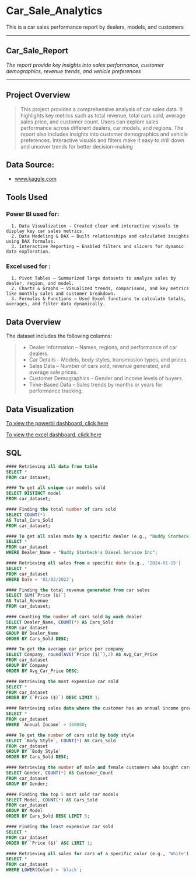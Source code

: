 # Car_Sale_Analytics
This is a car sales performance report by dealers, models, and customers

---
## Car_Sale_Report
_The report provide key insights into sales performance, customer demographics, revenue trends, and vehicle preferences_

---
## Project Overview
> This project provides a comprehensive analysis of car sales data. It highlights key metrics such as total revenue, total cars sold, average sales price, and customer count. Users can explore sales performance across different dealers, car models, and regions. The report also includes insights into customer demographics and vehicle preferences. Interactive visuals and filters make it easy to drill down and uncover trends for better decision-making

## Data Source:
+ www.kaggle.com

## Tools Used
### Power BI used for: 
      1. Data Visualization – Created clear and interactive visuals to display key car sales metrics.
      2. Data Modeling & DAX – Built relationships and calculated insights using DAX formulas.
      3. Interactive Reporting – Enabled filters and slicers for dynamic data exploration.
### Excel used for :
      1. Pivot Tables – Summarized large datasets to analyze sales by dealer, region, and model.
      2. Charts & Graphs – Visualized trends, comparisons, and key metrics like monthly sales and customer breakdown.
      3. Formulas & Functions – Used Excel functions to calculate totals, averages, and filter data dynamically.

## Data Overview
The dataset includes the following columns:
>+ Dealer Information – Names, regions, and performance of car dealers.
>+ Car Details – Models, body styles, transmission types, and prices.
>+ Sales Data – Number of cars sold, revenue generated, and average sale prices.
>+ Customer Demographics – Gender and income levels of buyers.
>+ Time-Based Data – Sales trends by months or years for performance tracking.

## Data Visualization
[To view the powerbi dashboard, click here](https://ibb.co/0VFGRtk7)

[To view the excel dashboard, click here](https://ibb.co/9kjnn03P)

## SQL
```sql
#### Retrieving all data from table
SELECT *
FROM car_dataset;
```

```sql
#### To get all unique car models sold
SELECT DISTINCT model 
FROM car_dataset;
```

```sql
#### Finding the total number of cars sold
SELECT COUNT(*)
AS Total_Cars_Sold 
FROM car_dataset;
```

```sql
#### To get all sales made by a specific dealer (e.g., "Buddy Storbeck's Diesel Service Inc")
SELECT *
FROM car_dataset
WHERE Dealer_Name = "Buddy Storbeck's Diesel Service Inc";
```

```sql
#### Retrieving all sales from a specific date (e.g., '2024-01-15')
SELECT *
FROM car_dataset 
WHERE Date = '01/02/2022';
```

```sql
#### Finding the total revenue generated from car sales
SELECT SUM(`Price ($)`)
AS Total_Revenue
FROM car_dataset;
```

```sql
#### Counting the number of cars sold by each dealer
SELECT Dealer_Name, COUNT(*) AS Cars_Sold 
FROM car_dataset 
GROUP BY Dealer_Name
ORDER BY Cars_Sold DESC;
```

```sql
#### To get the average car price per company
SELECT Company, round(AVG(`Price ($)`),2) AS Avg_Car_Price 
FROM car_dataset 
GROUP BY Company
ORDER BY Avg_Car_Price DESC;
```

```sql
#### Retrieving the most expensive car sold
SELECT *
FROM car_dataset 
ORDER BY (`Price ($)`) DESC LIMIT 1;
```

```sql
#### Retrieving sales data where the customer has an annual income greater than $100,000
SELECT *
FROM car_dataset 
WHERE `Annual Income` > 100000;
```

```sql
#### To get the number of cars sold by body style
SELECT `Body Style`, COUNT(*) AS Cars_Sold 
FROM car_dataset 
GROUP BY `Body Style`
ORDER BY Cars_Sold DESC;
```

```sql
#### Retrieving the number of male and female customers who bought cars
SELECT Gender, COUNT(*) AS Customer_Count 
FROM car_dataset
GROUP BY Gender;
```

```sql
#### Finding the top 5 most sold car models
SELECT Model, COUNT(*) AS Cars_Sold 
FROM car_dataset 
GROUP BY Model
ORDER BY Cars_Sold DESC LIMIT 5;
```

```sql
#### Finding the least expensive car sold
SELECT *
FROM car_dataset 
ORDER BY `Price ($)` ASC LIMIT 1;
```

```sql
#### Retrieving all sales for cars of a specific color (e.g., 'White')
SELECT *
FROM car_dataset 
WHERE LOWER(Color) = 'black';
```

